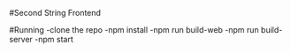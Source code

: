 #Second String Frontend

#Running
-clone the repo
-npm install
-npm run build-web
-npm run build-server
-npm start